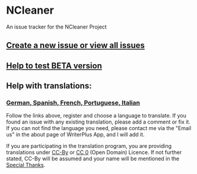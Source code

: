 # NCleaner

An issue tracker for the NCleaner Project

## [Create a new issue or view all issues][1]

## [Help to test BETA version][2]

## Help with translations:

### [German, Spanish, French, Portuguese, Italian][3]

Follow the links above, register and choose a language to translate. If you found an issue with any existing translation, please add a comment or fix it. If you can not find the language you need, please contact me via the "Email us" in the about page of WriterPlus App, and I will add it.

If you are participating in the translation program, you are providing translations under [CC-By][4] or [CC 0][5] (Open Domain) Licence. If not further stated, CC-By will be assumed and your name will be mentioned in the [Special Thanks][6].

   [1]: https://github.com/ncleaner/ncleaner-community/issues
   [2]: https://play.google.com/apps/testing/co.easy4u.ncleaner
   [3]: https://poeditor.com/join/project/3auAOriip7
   [4]: https://creativecommons.org/licenses/by/4.0/
   [5]: https://creativecommons.org/publicdomain/zero/1.0/
   [6]: https://github.com/ncleaner/ncleaner-community/blob/master/special.thanks.md
   

